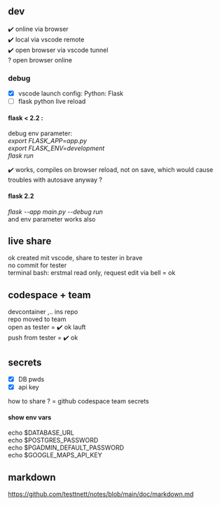 ## dev
:heavy_check_mark: online via browser  
:heavy_check_mark: local via vscode remote  
:heavy_check_mark: open browser via vscode tunnel  
? open browser online 

### debug
- [x] vscode launch config: Python: Flask
- [ ] flask python live reload  

#### flask < 2.2 :  
debug env parameter:  
*export FLASK_APP=app.py*  
*export FLASK_ENV=development*  
*flask run*  

:heavy_check_mark: works, compiles on browser reload, not on save, which would cause troubles with autosave anyway ?  

#### flask 2.2  
*flask --app main.py --debug run*  
and env parameter works also

## live share
ok created mit vscode, share to tester in brave  
no commit for tester  
terminal bash: erstmal read only, request edit via bell = ok  


## codespace + team
devcontainer ,.. ins repo  
repo moved to team   
open as tester = :heavy_check_mark: ok lauft  
push from tester = :heavy_check_mark: ok  

## secrets
- [x] DB pwds 
- [x] api key

how to share ? = github codespace team secrets 

#### show env vars
echo $DATABASE_URL  
echo $POSTGRES_PASSWORD  
echo $PGADMIN_DEFAULT_PASSWORD  
echo $GOOGLE_MAPS_API_KEY  

## markdown
https://github.com/testtnett/notes/blob/main/doc/markdown.md